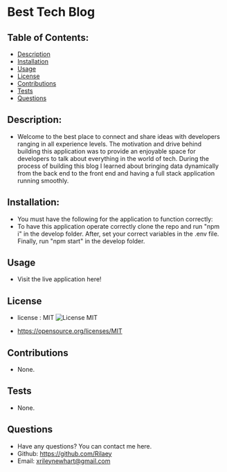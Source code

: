   # Best Tech Blog

  ## Table of Contents:

  * [Description](#description)
  * [Installation](#installation)
  * [Usage](#usage)
  * [License](#license)
  * [Contributions](#contributions)
  * [Tests](#tests)
  * [Questions](#questions)

  ## Description: 
  -  Welcome to the best place to connect and share ideas with developers ranging in all experience levels. The motivation and drive behind building this application was to provide an enjoyable space for developers to talk about everything in the world of tech. During the process of building this blog I learned about bringing data dynamically from the back end to the front end and having a full stack application running smoothly.

  ## Installation:
  - You must have the following for the application to function correctly: 
  - To have this application operate correctly clone the repo and run "npm i" in the develop folder. After, set your correct variables in the .env file. Finally, run "npm start" in the develop folder.

  ## Usage
  - Visit the live application here!

  ## License
  - license : MIT ![License MIT](https://img.shields.io/badge/License-MIT-yellow.svg)

  - https://opensource.org/licenses/MIT

  ## Contributions
  - None.

  ## Tests
  - None.

  ## Questions
  - Have any questions? You can contact me here.
  - Github: https://github.com/Rilaey
  - Email: xrileynewhart@gmail.com